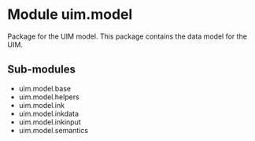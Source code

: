 Module uim.model
================
Package for the UIM model.
This package contains the data model for the UIM.

Sub-modules
-----------
* uim.model.base
* uim.model.helpers
* uim.model.ink
* uim.model.inkdata
* uim.model.inkinput
* uim.model.semantics